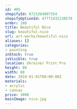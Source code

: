 ```yaml
---
id: 405
shopifyId: 8723264897354
shopifyOptionId: 47772432138570
order: 188
title: Beautiful Nico
slug: beautiful-nico
url: art-works/beautiful-nico
aliases: []
categories:
- painting
inStock: true
isVisible: true
location: Ukraine/ Print Pro
height: 80
width: 60
date: 2019-01-01T00:00:00Z
materials:
- acrylic
- canvas
price: 3000
mainImage: nico.jpg
---
```

